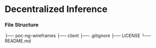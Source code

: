 # Decentralized Inference

### File Structure
├── poc-ng-wireframes
├── client
├── .gitignore
├── LICENSE
└── README.md
